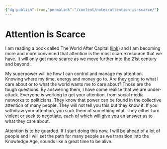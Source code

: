 ```yaml
---
{"dg-publish":true,"permalink":"/content/notes/attention-is-scarce/"}
---
```


# Attention is Scarce

I am reading a book called The World After Capital ([link](https://worldaftercapital.org/)) and I am becoming more and more convinced that attention is the most scarce resource that we have. It will only get more scarce as we move further into the 21st century and beyond.

My superpower will be how I can control and manage my attention. Knowing where my time, energy and money go to. Are they going to what I care about or to what the world wants me to care about? Those are the tough questions. By answering them, I have come realise that we are under-attack. Everyone is working to get your attention, from social media networks to politicians. They know that power can be found in the collective attention of many people. They will not tell you this but they know it. If you withdraw your attention, you suck them of something vital. They either turn violent or seek to negotiate, each of which will give you an answer as to what they care about.

Attention is to be guarded. If I start doing this now, I will be ahead of a lot of people and I will set the path for many people as we transition into the Knowledge Age, sounds like a great time to be alive.